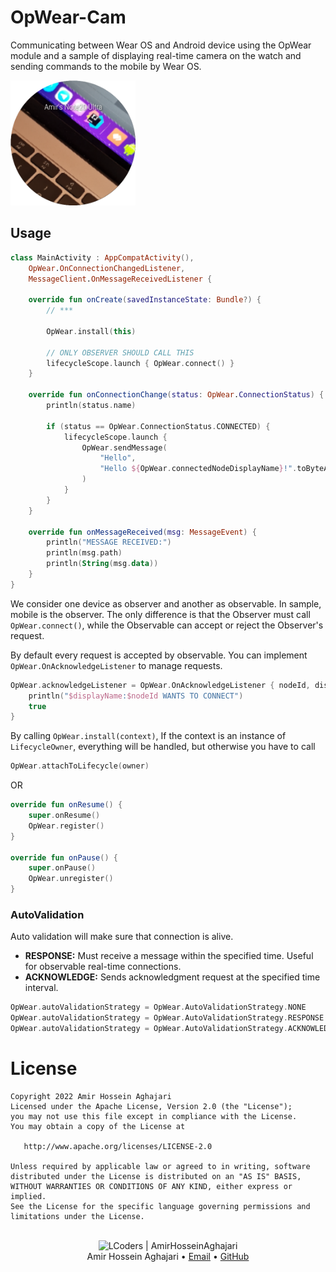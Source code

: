 # OpWear-Cam
 Communicating between Wear OS and Android device using the OpWear module and a sample of displaying real-time camera on the watch and sending commands to the mobile by Wear OS.

<img src="./Images/wear.png" width=200/>

## Usage

```kotlin
class MainActivity : AppCompatActivity(),
    OpWear.OnConnectionChangedListener,
    MessageClient.OnMessageReceivedListener {

    override fun onCreate(savedInstanceState: Bundle?) {
        // ***
        
        OpWear.install(this)
        
        // ONLY OBSERVER SHOULD CALL THIS
        lifecycleScope.launch { OpWear.connect() }
    }

    override fun onConnectionChange(status: OpWear.ConnectionStatus) {
        println(status.name)

        if (status == OpWear.ConnectionStatus.CONNECTED) {
            lifecycleScope.launch {
                OpWear.sendMessage(
                    "Hello",
                    "Hello ${OpWear.connectedNodeDisplayName}!".toByteArray()
                )
            }
        }
    }

    override fun onMessageReceived(msg: MessageEvent) {
        println("MESSAGE RECEIVED:")
        println(msg.path)
        println(String(msg.data))
    }
}
```

We consider one device as observer and another as observable. In sample, mobile is the observer. 
The only difference is that the Observer must call ‍`OpWear.connect()`, while the Observable can accept or reject the Observer's request.

By default every request is accepted by observable. You can implement `OpWear.OnAcknowledgeListener` to manage requests.
```kotlin
OpWear.acknowledgeListener = OpWear.OnAcknowledgeListener { nodeId, displayName ->
    println("$displayName:$nodeId WANTS TO CONNECT")
    true
}
```

By calling `OpWear.install(context)`, If the context is an instance of `LifecycleOwner`, everything will be handled, but otherwise you have to call

```kotlin
OpWear.attachToLifecycle(owner)
```

OR

```kotlin
override fun onResume() {
    super.onResume()
    OpWear.register()
}

override fun onPause() {
    super.onPause()
    OpWear.unregister()
}
```

### AutoValidation
Auto validation will make sure that connection is alive.

- **RESPONSE:** Must receive a message within the specified time. Useful for observable real-time connections.
- **ACKNOWLEDGE:** Sends acknowledgment request at the specified time interval.

```kotlin
OpWear.autoValidationStrategy = OpWear.AutoValidationStrategy.NONE
OpWear.autoValidationStrategy = OpWear.AutoValidationStrategy.RESPONSE
OpWear.autoValidationStrategy = OpWear.AutoValidationStrategy.ACKNOWLEDGE
```


License
=======

    Copyright 2022 Amir Hossein Aghajari
    Licensed under the Apache License, Version 2.0 (the "License");
    you may not use this file except in compliance with the License.
    You may obtain a copy of the License at

       http://www.apache.org/licenses/LICENSE-2.0

    Unless required by applicable law or agreed to in writing, software
    distributed under the License is distributed on an "AS IS" BASIS,
    WITHOUT WARRANTIES OR CONDITIONS OF ANY KIND, either express or implied.
    See the License for the specific language governing permissions and
    limitations under the License.


<br>
<div align="center">
  <img width="64" alt="LCoders | AmirHosseinAghajari" src="https://user-images.githubusercontent.com/30867537/90538314-a0a79200-e193-11ea-8d90-0a3576e28a18.png">
  <br><a>Amir Hossein Aghajari</a> • <a href="mailto:amirhossein.aghajari.82@gmail.com">Email</a> • <a href="https://github.com/Aghajari">GitHub</a>
</div>
